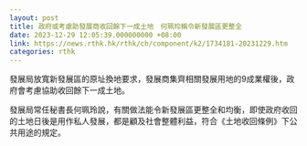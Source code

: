 ```yaml
---
layout: post
title: 政府或考慮助發展商收回餘下一成土地　何珮玲稱令新發展區更整全
date: 2023-12-29 12:05:39.000000000 +08:00
link: https://news.rthk.hk/rthk/ch/component/k2/1734181-20231229.htm
categories: rthk
---
```


發展局放寬新發展區的原址換地要求，發展商集齊相關發展用地的9成業權後，政府會考慮協助收回餘下一成土地。

發展局常任秘書長何珮玲說，有關做法能令新發展區更整全和均衡，即使政府收回的土地日後是用作私人發展，都是顧及社會整體利益，符合《土地收回條例》下公共用途的規定。

